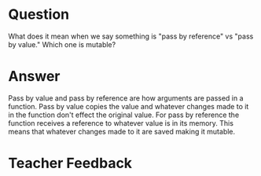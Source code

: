 # Question
What does it mean when we say something is "pass by reference" vs "pass by value." Which one is mutable?

# Answer
Pass by value and pass by reference are how arguments are passed in a function. Pass by value copies the value and whatever changes made to it in the function don't effect the original value. For pass by reference the function receives a reference to whatever value is in its memory. This means that whatever changes made to it are saved making it mutable.

# Teacher Feedback